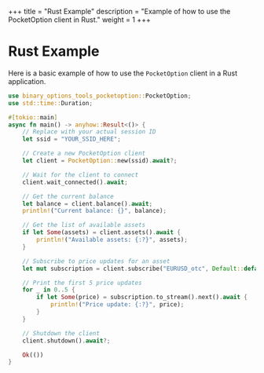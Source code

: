 +++
title = "Rust Example"
description = "Example of how to use the PocketOption client in Rust."
weight = 1
+++

# Rust Example

Here is a basic example of how to use the `PocketOption` client in a Rust application.

```rust
use binary_options_tools_pocketoption::PocketOption;
use std::time::Duration;

#[tokio::main]
async fn main() -> anyhow::Result<()> {
    // Replace with your actual session ID
    let ssid = "YOUR_SSID_HERE";

    // Create a new PocketOption client
    let client = PocketOption::new(ssid).await?;

    // Wait for the client to connect
    client.wait_connected().await;

    // Get the current balance
    let balance = client.balance().await;
    println!("Current balance: {}", balance);

    // Get the list of available assets
    if let Some(assets) = client.assets().await {
        println!("Available assets: {:?}", assets);
    }

    // Subscribe to price updates for an asset
    let mut subscription = client.subscribe("EURUSD_otc", Default::default()).await?;

    // Print the first 5 price updates
    for _ in 0..5 {
        if let Some(price) = subscription.to_stream().next().await {
            println!("Price update: {:?}", price);
        }
    }

    // Shutdown the client
    client.shutdown().await?;

    Ok(())
}
```
